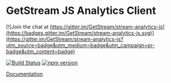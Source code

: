 # GetStream JS Analytics Client

[![Join the chat at https://gitter.im/GetStream/stream-analytics-js](https://badges.gitter.im/GetStream/stream-analytics-js.svg)](https://gitter.im/GetStream/stream-analytics-js?utm_source=badge&utm_medium=badge&utm_campaign=pr-badge&utm_content=badge)

[![Build Status](https://travis-ci.org/GetStream/stream-analytics-js.svg?branch=master)](https://travis-ci.org/GetStream/stream-analytics-js)
[![npm version](https://badge.fury.io/js/stream-analytics.svg)](http://badge.fury.io/js/stream-analytics)

[Documentation](https://getstream.io/docs_analytics)
